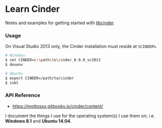 # Learn Cinder

Notes and examples for getting started with [libcinder](https://libcinder.org/).

### Usage

On Visual Studio 2013 only, the Cinder installation must reside at `%CINDER%`.

```bash
# Windows
$ set CINDER=c:\path\to\cinder_0.9.0_vc2013
$ devenv

# Ubuntu
$ export CINDER=/path/to/cinder
$ subl
```

### API Reference

- https://mottosso.gitbooks.io/cinder/content/

I document the things I use for the operating system(s) I use them on; i.e. **Windows 8.1** and **Ubuntu 14.04**.